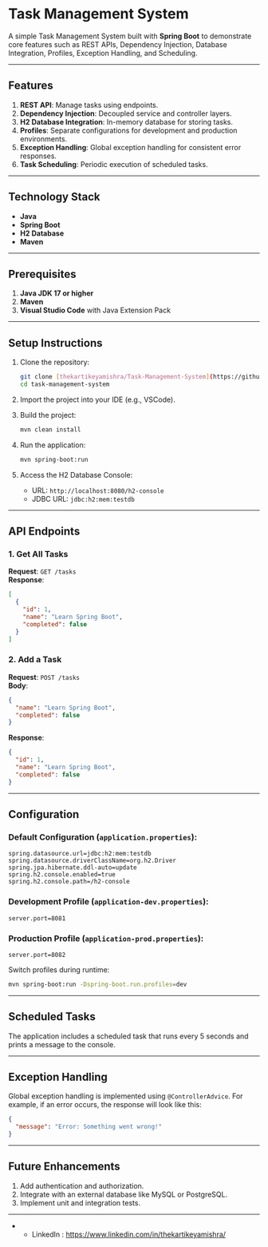# Task Management System

A simple Task Management System built with **Spring Boot** to demonstrate core features such as REST APIs, Dependency Injection, Database Integration, Profiles, Exception Handling, and Scheduling.

---

## Features

1. **REST API**: Manage tasks using endpoints.
2. **Dependency Injection**: Decoupled service and controller layers.
3. **H2 Database Integration**: In-memory database for storing tasks.
4. **Profiles**: Separate configurations for development and production environments.
5. **Exception Handling**: Global exception handling for consistent error responses.
6. **Task Scheduling**: Periodic execution of scheduled tasks.

---

## Technology Stack

- **Java**
- **Spring Boot**
- **H2 Database**
- **Maven**

---

## Prerequisites

1. **Java JDK 17 or higher**
2. **Maven**
3. **Visual Studio Code** with Java Extension Pack

---

## Setup Instructions

1. Clone the repository:
   ```bash
   git clone [thekartikeyamishra/Task-Management-System](https://github.com/thekartikeyamishra/Task-Management-System)
   cd task-management-system
   ```

2. Import the project into your IDE (e.g., VSCode).

3. Build the project:
   ```bash
   mvn clean install
   ```

4. Run the application:
   ```bash
   mvn spring-boot:run
   ```

5. Access the H2 Database Console:
   - URL: `http://localhost:8080/h2-console`
   - JDBC URL: `jdbc:h2:mem:testdb`

---

## API Endpoints

### 1. Get All Tasks
**Request**: `GET /tasks`  
**Response**:
```json
[
  {
    "id": 1,
    "name": "Learn Spring Boot",
    "completed": false
  }
]
```

### 2. Add a Task
**Request**: `POST /tasks`  
**Body**:
```json
{
  "name": "Learn Spring Boot",
  "completed": false
}
```
**Response**:
```json
{
  "id": 1,
  "name": "Learn Spring Boot",
  "completed": false
}
```

---

## Configuration

### Default Configuration (`application.properties`):
```properties
spring.datasource.url=jdbc:h2:mem:testdb
spring.datasource.driverClassName=org.h2.Driver
spring.jpa.hibernate.ddl-auto=update
spring.h2.console.enabled=true
spring.h2.console.path=/h2-console
```

### Development Profile (`application-dev.properties`):
```properties
server.port=8081
```

### Production Profile (`application-prod.properties`):
```properties
server.port=8082
```

Switch profiles during runtime:
```bash
mvn spring-boot:run -Dspring-boot.run.profiles=dev
```

---

## Scheduled Tasks

The application includes a scheduled task that runs every 5 seconds and prints a message to the console.

---

## Exception Handling

Global exception handling is implemented using `@ControllerAdvice`. For example, if an error occurs, the response will look like this:
```json
{
  "message": "Error: Something went wrong!"
}
```

---

## Future Enhancements

1. Add authentication and authorization.
2. Integrate with an external database like MySQL or PostgreSQL.
3. Implement unit and integration tests.

---

- * LinkedIn : https://www.linkedin.com/in/thekartikeyamishra/
